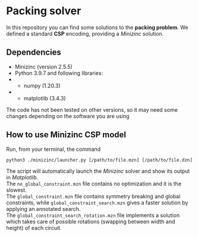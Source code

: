 # Packing solver

In this repository you can find some solutions to the **packing problem**. We defined a standard **CSP** encoding, providing a *Minizinc* solution. <br>

## Dependencies

- Minizinc (version 2.5.5)
- Python 3.9.7 and following libraries:
- - numpy (1.20.3)
- - matplotlib (3.4.3)

The code has not been tested on other versions, so it may need some changes depending on the software you are using

## How to use Minizinc CSP model

Run, from your terminal, the command

```python3 ./minizinc/launcher.py [/path/to/file.mzn] [/path/to/file.dzn]```

The script will automatically launch the *Minizinc* solver and show its output in *Matplotlib*.<br>
The ```no_global_constraint.mzn``` file contains no optimization and it is the slowest.<br>
The ```global_constraint.mzn``` file contains symmetry breaking and global constraints, while ```global_constraint_search.mzn``` gives a faster solution by applying an annotated search.<br>
The ```global_constraint_search_rotation.mzn``` file implements a solution which takes care of possible rotations (swapping between width and height) of each circuit.


